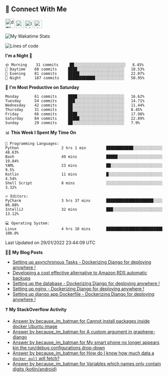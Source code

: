 ## :speech_balloon: Connect With Me
[<img src='https://cdn.jsdelivr.net/npm/simple-icons@3.0.1/icons/dev-dot-to.svg' alt='dev' height='30'>](https://dev.to/ashiqursuperfly)    [<img src='https://cdn.jsdelivr.net/npm/simple-icons@3.0.1/icons/cloudbees.svg' alt='website' height='25'>](https://ashiqur-rahman-buet16.herokuapp.com/)    [<img src='https://cdn.jsdelivr.net/npm/simple-icons@3.0.1/icons/linkedin.svg' alt='linkedin' height='25'>](https://www.linkedin.com/in/ashiq-buet16/)    [<img src='https://cdn.jsdelivr.net/npm/simple-icons@3.0.1/icons/stackoverflow.svg' alt='stackoverflow' height='25'>](https://stackoverflow.com/users/10498418/because-im-batman)    
<!--
[<img src='https://cdn.jsdelivr.net/npm/simple-icons@3.0.1/icons/instagram.svg' alt='instagram' height='40'>](https://www.instagram.com/ashiqursuperfly/)
[<img src='https://cdn.jsdelivr.net/npm/simple-icons@3.0.1/icons/github.svg' alt='github' height='40'>](https://github.com/ashiqursuperfly)  
-->

![My Wakatime Stats](https://github-readme-stats.vercel.app/api/wakatime?username=ashiqursuperfly&layout=compact)

<!--START_SECTION:waka-->
![Lines of code](https://img.shields.io/badge/From%20Hello%20World%20I%27ve%20Written-274%20Thousand%20lines%20of%20code-blue)

**I'm a Night 🦉** 

```text
🌞 Morning    31 commits     ██░░░░░░░░░░░░░░░░░░░░░░░   8.45% 
🌆 Daytime    68 commits     ████░░░░░░░░░░░░░░░░░░░░░   18.53% 
🌃 Evening    81 commits     █████░░░░░░░░░░░░░░░░░░░░   22.07% 
🌙 Night      187 commits    ████████████░░░░░░░░░░░░░   50.95%

```
📅 **I'm Most Productive on Saturday** 

```text
Monday       61 commits     ████░░░░░░░░░░░░░░░░░░░░░   16.62% 
Tuesday      54 commits     ███░░░░░░░░░░░░░░░░░░░░░░   14.71% 
Wednesday    42 commits     ██░░░░░░░░░░░░░░░░░░░░░░░   11.44% 
Thursday     31 commits     ██░░░░░░░░░░░░░░░░░░░░░░░   8.45% 
Friday       66 commits     ████░░░░░░░░░░░░░░░░░░░░░   17.98% 
Saturday     84 commits     █████░░░░░░░░░░░░░░░░░░░░   22.89% 
Sunday       29 commits     ██░░░░░░░░░░░░░░░░░░░░░░░   7.9%

```


📊 **This Week I Spent My Time On** 

```text
💬 Programming Languages: 
Python                   2 hrs 1 min         ████████████░░░░░░░░░░░░░   48.63% 
Bash                     49 mins             █████░░░░░░░░░░░░░░░░░░░░   19.84% 
YAML                     23 mins             ██░░░░░░░░░░░░░░░░░░░░░░░   9.5% 
Kotlin                   11 mins             █░░░░░░░░░░░░░░░░░░░░░░░░   4.54% 
Shell Script             8 mins              ░░░░░░░░░░░░░░░░░░░░░░░░░   3.32%

🔥 Editors: 
PyCharm                  3 hrs 37 mins       █████████████████████░░░░   86.88% 
IntelliJ                 32 mins             ███░░░░░░░░░░░░░░░░░░░░░░   13.12%

💻 Operating System: 
Linux                    4 hrs 10 mins       █████████████████████████   100.0%

```


 Last Updated on 29/01/2022 23:44:09 UTC
<!--END_SECTION:waka-->

✍🏻 **My Blog Posts** 
<!-- BLOG-POST-LIST:START -->
- [Setting up asynchronous Tasks - Dockerizing Django for deploying anywhere !](https://dev.to/ashiqursuperfly/setting-up-asynchronous-tasks-32f0)
- [Developing a cost effective alternative to Amazon RDS automatic backups](https://dev.to/ashiqursuperfly/cost-effective-alternative-to-amazon-rds-database-backups-1ll5)
- [Setting up the database - Dockerizing Django for deploying anywhere !](https://dev.to/ashiqursuperfly/setting-up-the-database-dockerizing-django-for-deploying-anywhere-3emg)
- [Setting up nginx - Dockerizing Django for deploying anywhere !](https://dev.to/ashiqursuperfly/setting-up-nginx-dockerizing-django-for-deploying-anywhere-536i)
- [Setting up django app Dockerfile - Dockerizing Django for deploying anywhere !](https://dev.to/ashiqursuperfly/setting-up-django-app-dockerfile-dockerizing-django-for-deploying-anywhere-4mpc)
<!-- BLOG-POST-LIST:END -->

❓ **My StackOverflow Activity**
<!-- STACKOVERFLOW:START -->
- [Answer by because_im_batman for Cannot install packages inside docker Ubuntu image](https://stackoverflow.com/questions/27273412/cannot-install-packages-inside-docker-ubuntu-image/69930809#69930809)
- [Answer by because_im_batman for A custom argument in graphene-django](https://stackoverflow.com/questions/53453420/a-custom-argument-in-graphene-django/69785312#69785312)
- [Answer by because_im_batman for My smart phone no longer appears kin the run/debug configurations drop-down](https://stackoverflow.com/questions/68990513/my-smart-phone-no-longer-appears-kin-the-run-debug-configurations-drop-down/68991236#68991236)
- [Answer by because_im_batman for How do I know how much data a `docker pull` will fetch?](https://stackoverflow.com/questions/68919509/how-do-i-know-how-much-data-a-docker-pull-will-fetch/68920221#68920221)
- [Answer by because_im_batman for Variables which names only contain digits &lpar;kotlin/android&rpar;](https://stackoverflow.com/questions/68871856/variables-which-names-only-contain-digits-kotlin-android/68872000#68872000)
<!-- STACKOVERFLOW:END -->

<!-- ![Top Langs](https://github-readme-stats.vercel.app/api/top-langs/?username=ashiqursuperfly&layout=compact) -->
<!--
![Ashiqur's Stats](https://github-readme-stats.vercel.app/api?username=ashiqursuperfly&show_icons=true&theme=nord&count_private=true)
![Top Langs](https://github-readme-stats.vercel.app/api/top-langs/?username=ashiqursuperfly&layout=compact&theme=radical)
![Profile views](https://gpvc.arturio.dev/ashiqursuperfly)
Here are some ideas to get you started:

- 🔭 I’m currently working on ...
- 🌱 I’m currently learning ...
- 👯 I’m looking to collaborate on ...
- 🤔 I’m looking for help with ...
- 💬 Ask me about ...
- 📫 How to reach me: ...
- 😄 Pronouns: ...
- ⚡ Fun fact: ...
-->
